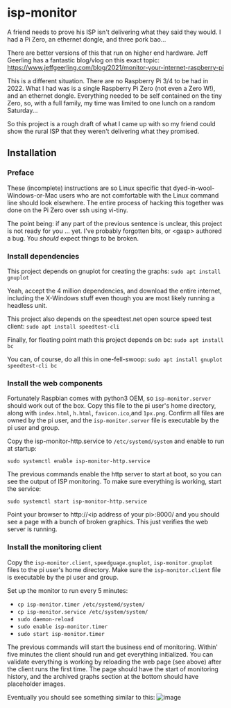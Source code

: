 # isp-monitor
A friend needs to prove his ISP isn't delivering what they said they would. I had a Pi Zero, an ethernet dongle,
and three pork bao...

There are better versions of this that run on higher end hardware. Jeff Geerling has a fantastic blog/vlog on this
exact topic: https://www.jeffgeerling.com/blog/2021/monitor-your-internet-raspberry-pi

This is a different situation. There are no Raspberry Pi 3/4 to be had in 2022. What I had was is a single Raspberry Pi
Zero (not even a Zero W!), and an ethernet dongle. Everything needed to be self contained on the tiny Zero, so, with a
full family, my time was limited to one lunch on a random Saturday...

So this project is a rough draft of what I came up with so my friend could show the rural ISP that they weren't
delivering what they promised.

## Installation

### Preface
These (incomplete) instructions are so Linux specific that dyed-in-wool-Windows-or-Mac users who are not comfortable
with the Linux command line should look elsewhere. The entire process of hacking this together was done on the Pi
Zero over ssh using vi-tiny.

The point being: if any part of the previous sentence is unclear, this project is not ready for you ... yet. I've
probably forgotten bits, or \<gasp\> authored a bug. You *should* expect things to be broken.

### Install dependencies
This project depends on gnuplot for creating the graphs: `sudo apt install gnuplot`

Yeah, accept the 4 million dependencies, and download the entire internet, including the X-Windows stuff even
though you are most likely running a headless unit.

This project also depends on the speedtest.net open source speed test client: `sudo apt install speedtest-cli`

Finally, for floating point math this project depends on bc: `sudo apt install bc`

You can, of course, do all this in one-fell-swoop: `sudo apt install gnuplot speedtest-cli bc`

### Install the web components
Fortunately Raspbian comes with python3 OEM, so `isp-monitor.server` should work out of the box. Copy this file to the
pi user's home directory, along with `index.html`, `h.html`, `favicon.ico`,and `1px.png`. Confirm all files are owned by
the pi user, and the `isp-monitor.server` file is executable by the pi user and group.

Copy the isp-monitor-http.service to `/etc/systemd/system` and enable to run at startup:

`sudo systemctl enable isp-monitor-http.service`

The previous commands enable the http server to start at boot, so you can see the output of ISP monitoring. To make sure
everything is working, start the service:

`sudo systemctl start isp-monitor-http.service`

Point your browser to http\://\<ip address of your pi\>:8000/ and you should see a page with a bunch of broken
graphics. This just verifies the web server is running.

### Install the monitoring client
Copy the `isp-monitor.client`, `speedguage.gnuplot`, `isp-monitor.gnuplot` files to the pi user's home directory. Make
sure the `isp-monitor.client` file is executable by the pi user and group.

Set up the monitor to run every 5 minutes:
- `cp isp-monitor.timer /etc/systemd/system/`
- `cp isp-monitor.service /etc/system/system/`
- `sudo daemon-reload`
- `sudo enable isp-monitor.timer`
- `sudo start isp-monitor.timer`

The previous commands will start the business end of monitoring.  Within' five minutes the client should run and get
everything initialized. You can validate everything is working by reloading the web page (see above) after the client
runs the first time. The page should have the start of monitoring history, and the archived graphs section at the bottom
should have placeholder images.
  
Eventually you should see something similar to this:
![image](https://user-images.githubusercontent.com/6550279/188555599-38ebf61e-712a-4789-9e79-52c5b7c2e9df.png)

